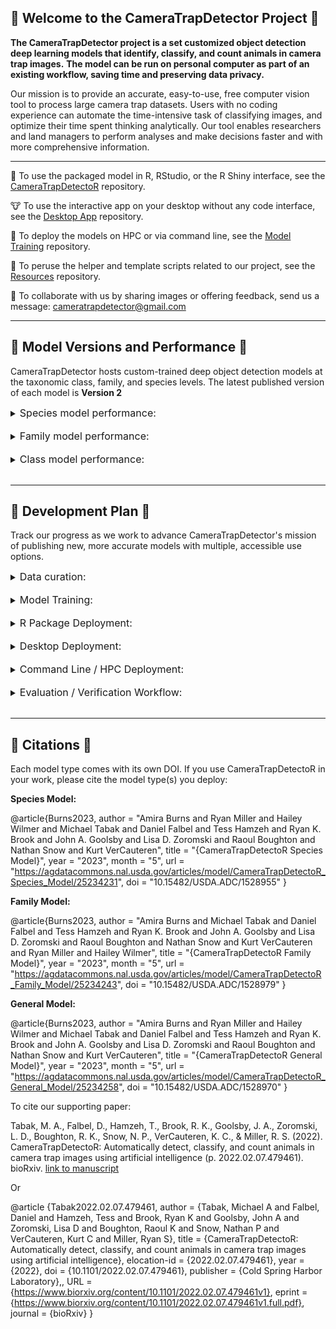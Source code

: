 ## :wolf: Welcome to the CameraTrapDetector Project :wolf:


**The CameraTrapDetector project is a set customized object detection deep learning models that identify, classify, and count animals in camera trap images.** 
**The model can be run on personal computer as part of an existing workflow, saving time and preserving data privacy.**

Our mission is to provide an accurate, easy-to-use, free computer vision tool to process large camera trap datasets. Users with no coding experience can automate the time-intensive task of classifying images, and optimize their time spent thinking analytically. Our tool enables researchers and land managers to perform analyses and make decisions faster and with more comprehensive information.

---

:pig: To use the packaged model in R, RStudio, or the R Shiny interface, see the [CameraTrapDetectoR](https://github.com/CameraTrapDetectoR/CameraTrapDetectoR) repository.  
  
:cow: To use the interactive app on your desktop without any code interface, see the [Desktop App](https://github.com/CameraTrapDetectoR/DesktopApp) repository. 

:rabbit2: To deploy the models on HPC or via command line, see the [Model Training](https://github.com/CameraTrapDetectoR/model_training) repository.  

:horse: To peruse the helper and template scripts related to our project, see the [Resources](https://github.com/CameraTrapDetectoR/CameraTrapDetectoR_Resources) repository.

:pig2: To collaborate with us by sharing images or offering feedback, send us a message: cameratrapdetector@gmail.com


---
## :sheep: Model Versions and Performance :sheep: ##

CameraTrapDetector hosts custom-trained deep object detection models at the taxonomic class, family, and species levels. The latest published version of each model is **Version 2**

<details>
<summary> <font size="3">  Species model performance:  </font> </summary>
 
![image](https://github.com/CameraTrapDetectoR/.github/assets/54477812/803730a6-8b98-4c47-b3d9-8e6bfb2173ed)

</details><br>

<details>
<summary> <font size="3">  Family model performance:  </font> </summary>

![image](https://github.com/CameraTrapDetectoR/.github/assets/54477812/cd6a14bb-2b27-453e-b780-86e58ee5da0b)

</details><br>

<details>
<summary> <font size="3">  Class model performance:  </font> </summary>
  
Class model performance:
![image](https://github.com/CameraTrapDetectoR/.github/assets/54477812/89a18f99-1df8-4520-acf3-546fdd9dfcd7)

</details><br>

---
## :paw_prints: Development Plan :paw_prints: ##

Track our progress as we work to advance CameraTrapDetector's mission of publishing new, more accurate models with multiple, accessible use options.

<details>
<summary> <font size="3">  Data curation:  </font> </summary>
 ✔️ Detection-level image features of contrast, complexity, self-similarity, and symmetry to our annotations for better representative sampling<br>
 :chart_with_upwards_trend: Animal-level orientation, size, distance annotation for better representative sampling<br>
 :chart_with_upwards_trend: Incorporate new images into training database <br>
 🔲 Generate images of rare/invasive species in various settings and orientations using SMOTE techniques<br>
 :chart_with_upwards_trend: Review existing database to flag poor quality training samples<br>
</details><br>

<details>
<summary> <font size="3">  Model Training:  </font> </summary>
✔️ Pretrain Faster-RCNN weights on OOS camera trap images<br> 
✔️ Pretrain YOLO weights on OOS camera trap images<br>
:chart_with_upwards_trend: transfer learning with pre-existing camera trap model weights<br>
:chart_with_upwards_trend: Faster-RCNN model comparison with differing CNN backbones  
 🔲 Prediction on video files<br>  
</details><br>

<details>
<summary> <font size="3">  R Package Deployment:  </font> </summary>
✔️ Prediction verification toolkit<br>
🔲 R Shiny makeover<br>
🔲 Submit package to CRAN for greater visibility<br>
</details><br>

<details>
<summary> <font size="3">  Desktop Deployment:  </font> </summary>

</details><br>

<details>
<summary> <font size="3">  Command Line / HPC Deployment:  </font> </summary>
✔️ Standardize output, including prediction plots, to R package output  
🔲 cross-platform generalizability via containerization
🔲 Integrate parallel processing, multi-GPU deployment 
</details><br>

<details>
<summary> <font size="3">  Evaluation / Verification Workflow:  </font> </summary>
✔️ Output compatibility with [Camelot](
:chart_with_upwards_trend: Model mis-classified images to determine feature association with prediction accuracy<br>
  
</details><br>

---
## :owl: Citations :owl: ##

Each model type comes with its own DOI. If you use CameraTrapDetectoR in your work, please cite the model type(s) you deploy:  
  
**Species Model:**

@article{Burns2023,
author = "Amira Burns and Ryan Miller and Hailey Wilmer and Michael Tabak and Daniel Falbel and Tess Hamzeh and Ryan K. Brook and John A. Goolsby and Lisa D. Zoromski and Raoul Boughton and Nathan Snow and Kurt VerCauteren",
title = "{CameraTrapDetectoR Species Model}",
year = "2023",
month = "5",
url = "https://agdatacommons.nal.usda.gov/articles/model/CameraTrapDetectoR_Species_Model/25234231",
doi = "10.15482/USDA.ADC/1528955"
}

**Family Model:**  
  
@article{Burns2023,
author = "Amira Burns and Michael Tabak and Daniel Falbel and Tess Hamzeh and Ryan K. Brook and John A. Goolsby and Lisa D. Zoromski and Raoul Boughton and Nathan Snow and Kurt VerCauteren and Ryan Miller and Hailey Wilmer",
title = "{CameraTrapDetectoR Family Model}",
year = "2023",
month = "5",
url = "https://agdatacommons.nal.usda.gov/articles/model/CameraTrapDetectoR_Family_Model/25234243",
doi = "10.15482/USDA.ADC/1528979"
}

**General Model:**  
  
@article{Burns2023,
author = "Amira Burns and Ryan Miller and Hailey Wilmer and Michael Tabak and Daniel Falbel and Tess Hamzeh and Ryan K. Brook and John A. Goolsby and Lisa D. Zoromski and Raoul Boughton and Nathan Snow and Kurt VerCauteren",
title = "{CameraTrapDetectoR General Model}",
year = "2023",
month = "5",
url = "https://agdatacommons.nal.usda.gov/articles/model/CameraTrapDetectoR_General_Model/25234258",
doi = "10.15482/USDA.ADC/1528970"
}
  

  
To cite our supporting paper:

Tabak, M. A., Falbel, D., Hamzeh, T., Brook, R. K., Goolsby, J. A., Zoromski, L. D., Boughton, R. K., Snow, N. P., VerCauteren, K. C., & Miller, R. S. (2022). CameraTrapDetectoR: Automatically detect, classify, and count animals in camera trap images using artificial intelligence (p. 2022.02.07.479461). bioRxiv. [link to manuscript](https://www.biorxiv.org/content/10.1101/2022.02.07.479461v1)

Or  
  
@article {Tabak2022.02.07.479461, author = {Tabak, Michael A and Falbel, Daniel and Hamzeh, Tess and Brook, Ryan K and Goolsby, John A and Zoromski, Lisa D and Boughton, Raoul K and Snow, Nathan P and VerCauteren, Kurt C and Miller, Ryan S}, title = {CameraTrapDetectoR: Automatically detect, classify, and count animals in camera trap images using artificial intelligence}, elocation-id = {2022.02.07.479461}, year = {2022}, doi = {10.1101/2022.02.07.479461}, publisher = {Cold Spring Harbor Laboratory},, URL = {https://www.biorxiv.org/content/10.1101/2022.02.07.479461v1}, eprint = {https://www.biorxiv.org/content/10.1101/2022.02.07.479461v1.full.pdf}, journal = {bioRxiv} }
